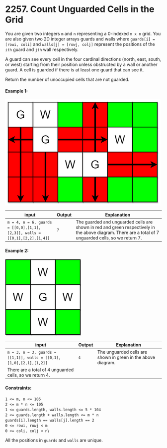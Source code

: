# 2257. Count Unguarded Cells in the Grid

You are given two integers `m` and `n` representing a 0-indexed `m x n` grid. You are also given two 2D integer arrays guards and walls where `guards[i] = [rowi, coli]` and `walls[j] = [rowj, colj]` represent the positions of the `ith` guard and `jth` wall respectively.

A guard can see every cell in the four cardinal directions (north, east, south, or west) starting from their position unless obstructed by a wall or another guard. A cell is guarded if there is at least one guard that can see it.

Return the number of unoccupied cells that are not guarded.

#### Example 1:

![Example 1 grid](assets/image1.png)

| input                                                                     | Output | Explanation                                                                                                                                           |
|---------------------------------------------------------------------------|--------|-------------------------------------------------------------------------------------------------------------------------------------------------------|
| `m = 4, n = 6, guards = [[0,0],[1,1],[2,3]], walls = [[0,1],[2,2],[1,4]]` | `7`    | The guarded and unguarded cells are shown in red and green respectively in the above diagram. There are a total of 7 unguarded cells, so we return 7. |

#### Example 2:

![Example 2 grid](assets/image2.png)

| input                                                                     | Output | Explanation                                                                                                                                           |
|---------------------------------------------------------------------------|--------|-------------------------------------------------------------------------------------------------------------------------------------------------------|
| `m = 3, n = 3, guards = [[1,1]], walls = [[0,1],[1,0],[2,1],[1,2]]` | `4`      | The unguarded cells are shown in green in the above diagram.
There are a total of 4 unguarded cells, so we return 4. |

#### Constraints:

`1 <= m, n <= 105`\
`2 <= m * n <= 105`\
`1 <= guards.length, walls.length <= 5 * 104`\
`2 <= guards.length + walls.length <= m * n`\
`guards[i].length == walls[j].length == 2`\
`0 <= rowi, rowj < m`\
`0 <= coli, colj < n`\

All the positions in `guards` and `walls` are unique.